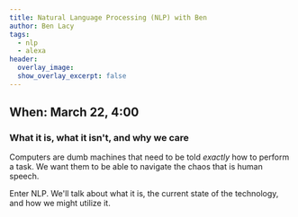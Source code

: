 ```yaml
---
title: Natural Language Processing (NLP) with Ben
author: Ben Lacy
tags:
  - nlp
  - alexa
header:
  overlay_image:
  show_overlay_excerpt: false
---
```


## When: March 22, 4:00

### What it is, what it isn't, and why we care

Computers are dumb machines that need to be told *exactly* how to perform a task. We want them to be able to navigate the chaos that is human speech.

Enter NLP. We'll talk about what it is, the current state of the technology, and how we might utilize it.